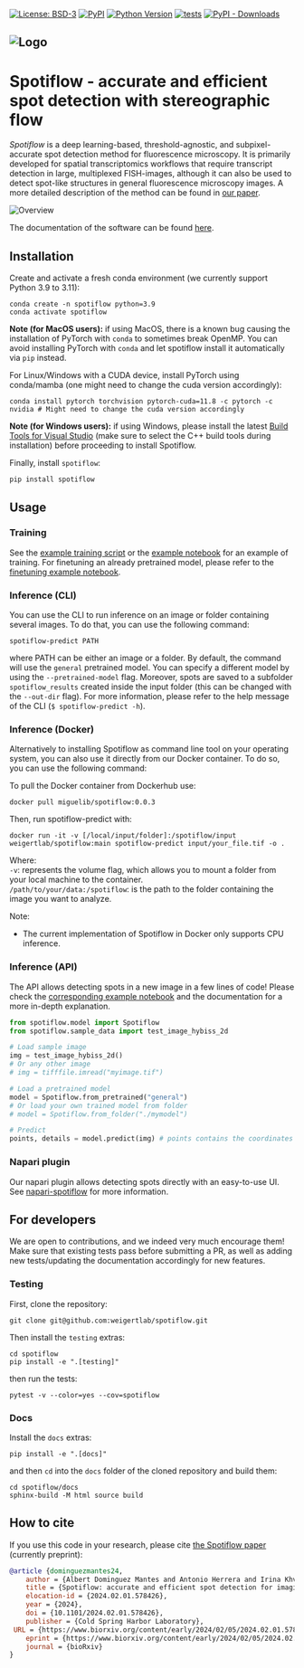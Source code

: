 [![License: BSD-3](https://img.shields.io/badge/License-BSD3-blue.svg)](https://opensource.org/license/bsd-3-clause)
[![PyPI](https://img.shields.io/pypi/v/spotiflow.svg?color=green)](https://pypi.org/project/spotiflow)
[![Python Version](https://img.shields.io/pypi/pyversions/spotiflow.svg?color=green)](https://python.org)
[![tests](https://github.com/weigertlab/spotiflow/workflows/tests/badge.svg)](https://github.com/weigertlab/spotiflow/actions)
[![PyPI - Downloads](https://img.shields.io/pypi/dm/spotiflow)](https://pypistats.org/packages/spotiflow)

![Logo](artwork/spotiflow_logo.png)
---




# Spotiflow - accurate and efficient spot detection with stereographic flow

*Spotiflow* is a deep learning-based, threshold-agnostic, and subpixel-accurate spot detection method for fluorescence microscopy. It is primarily developed for spatial transcriptomics workflows that require transcript detection in large, multiplexed FISH-images, although it can also be used to detect spot-like structures in general fluorescence microscopy images. A more detailed description of the method can be found in [our paper](https://doi.org/10.1101/2024.02.01.578426).

![Overview](artwork/overview.png)

The documentation of the software can be found [here](https://weigertlab.github.io/spotiflow/).

## Installation
Create and activate a fresh conda environment (we currently support Python 3.9 to 3.11):

```console
conda create -n spotiflow python=3.9
conda activate spotiflow
```


**Note (for MacOS users):** if using MacOS, there is a known bug causing the installation of PyTorch with `conda` to sometimes break OpenMP. You can avoid installing PyTorch with `conda` and let spotiflow install it automatically via `pip` instead.

For Linux/Windows with a CUDA device, install PyTorch using conda/mamba (one might need to change the cuda version accordingly):
```console
conda install pytorch torchvision pytorch-cuda=11.8 -c pytorch -c nvidia # Might need to change the cuda version accordingly
```

**Note (for Windows users):** if using Windows, please install the latest [Build Tools for Visual Studio](https://visualstudio.microsoft.com/downloads/#build-tools-for-visual-studio-2022) (make sure to select the C++ build tools during installation) before proceeding to install Spotiflow.


Finally, install `spotiflow`:

```console
pip install spotiflow
```


## Usage

### Training
See the [example training script](scripts/train.py) or the [example notebook](examples/1_train.ipynb) for an example of training. For finetuning an already pretrained model, please refer to the [finetuning example notebook](examples/3_finetune.ipynb).

### Inference (CLI)

You can use the CLI to run inference on an image or folder containing several images. To do that, you can use the following command:

```console
spotiflow-predict PATH
```

where PATH can be either an image or a folder. By default, the command will use the `general` pretrained model. You can specify a different model by using the `--pretrained-model` flag. Moreover, spots are saved to a subfolder `spotiflow_results` created inside the input folder (this can be changed with the `--out-dir` flag). For more information, please refer to the help message of the CLI (`$ spotiflow-predict -h`).

### Inference (Docker)

Alternatively to installing Spotiflow as command line tool on your operating system, you can also use it directly from our Docker container. To do so, you can use the following command:

To pull the Docker container from Dockerhub use:
``` console
docker pull miguelib/spotiflow:0.0.3
```

Then, run spotiflow-predict with:
```console
docker run -it -v [/local/input/folder]:/spotiflow/input weigertlab/spotiflow:main spotiflow-predict input/your_file.tif -o .
```
Where:  
`-v`: represents the volume flag, which allows you to mount a folder from your local machine to the container.    
`/path/to/your/data:/spotiflow`: is the path to the folder containing the image you want to analyze.

Note:
- The current implementation of Spotiflow in Docker only supports CPU inference.



### Inference (API)

The API allows detecting spots in a new image in a few lines of code! Please check the [corresponding example notebook](examples/2_inference.ipynb) and the documentation for a more in-depth explanation.

```python
from spotiflow.model import Spotiflow
from spotiflow.sample_data import test_image_hybiss_2d

# Load sample image
img = test_image_hybiss_2d()
# Or any other image
# img = tifffile.imread("myimage.tif")

# Load a pretrained model
model = Spotiflow.from_pretrained("general")
# Or load your own trained model from folder
# model = Spotiflow.from_folder("./mymodel")

# Predict
points, details = model.predict(img) # points contains the coordinates of the detected spots, the attributes 'heatmap' and 'flow' of `details` contain the predicted full resolution heatmap and the prediction of the stereographic flow respectively (access them by `details.heatmap` or `details.flow`). Retrieved spot intensities are found in `details.intens`.
```

### Napari plugin
Our napari plugin allows detecting spots directly with an easy-to-use UI. See [napari-spotiflow](https://github.com/weigertlab/napari-spotiflow) for more information.


## For developers

We are open to contributions, and we indeed very much encourage them! Make sure that existing tests pass before submitting a PR, as well as adding new tests/updating the documentation accordingly for new features.

### Testing

First, clone the repository:
```console
git clone git@github.com:weigertlab/spotiflow.git
```

Then install the `testing` extras:

```console
cd spotiflow
pip install -e ".[testing]"
```

then run the tests:

```console
pytest -v --color=yes --cov=spotiflow
```

### Docs

Install the `docs` extras:

```console
pip install -e ".[docs]"
```

and then `cd` into the `docs` folder of the cloned repository and build them:
```console
cd spotiflow/docs
sphinx-build -M html source build
```

## How to cite
If you use this code in your research, please cite [the Spotiflow paper](https://doi.org/10.1101/2024.02.01.578426) (currently preprint):

```bibtex
@article {dominguezmantes24,
	author = {Albert Dominguez Mantes and Antonio Herrera and Irina Khven and Anjalie Schlaeppi and Eftychia Kyriacou and Georgios Tsissios and Can Aztekin and Joachim Ligner and Gioele La Manno and Martin Weigert},
	title = {Spotiflow: accurate and efficient spot detection for imaging-based spatial transcriptomics with stereographic flow regression},
	elocation-id = {2024.02.01.578426},
	year = {2024},
	doi = {10.1101/2024.02.01.578426},
	publisher = {Cold Spring Harbor Laboratory},
 URL = {https://www.biorxiv.org/content/early/2024/02/05/2024.02.01.578426},
	eprint = {https://www.biorxiv.org/content/early/2024/02/05/2024.02.01.578426.full.pdf},
	journal = {bioRxiv}
}
```
